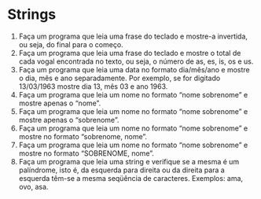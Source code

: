# Strings

1. Faça um programa que leia uma frase do teclado e mostre-a invertida, ou seja, do final para o começo.
2. Faça um programa que leia uma frase do teclado e mostre o total de cada vogal encontrada no texto, ou seja, o número de as, es, is, os e us.
3. Faça um programa que leia uma data no formato dia/mês/ano e mostre o dia, mês e ano separadamente. Por exemplo, se for digitado 13/03/1963 mostre dia 13, mês 03 e ano 1963.
4. Faça um programa que leia um nome no formato “nome sobrenome” e mostre apenas o “nome”.
5. Faça um programa que leia um nome no formato “nome sobrenome” e mostre apenas o “sobrenome”.
6. Faça um programa que leia um nome no formato “nome sobrenome” e mostre no formato “sobrenome, nome”. 
7. Faça um programa que leia um nome no formato “nome sobrenome” e mostre no formato “SOBRENOME, nome”. 
8. Faça um programa que leia uma string e verifique se a mesma é um palíndrome, isto é, da esquerda para direita ou da direita para a esquerda têm-se a mesma seqüência de caracteres. Exemplos: ama, ovo, asa.
